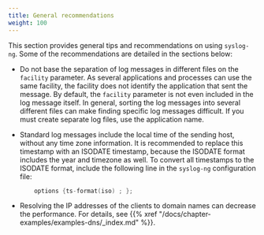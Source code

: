 ```yaml
---
title: General recommendations
weight: 100
---
```

<!-- DISCLAIMER: This file is based on the syslog-ng Open Source Edition documentation https://github.com/balabit/syslog-ng-ose-guides/commit/2f4a52ee61d1ea9ad27cb4f3168b95408fddfdf2 and is used under the terms of The syslog-ng Open Source Edition Documentation License. The file has been modified by Axoflow. -->

This section provides general tips and recommendations on using `syslog-ng`. Some of the recommendations are detailed in the sections below:

- Do not base the separation of log messages in different files on the `facility` parameter. As several applications and processes can use the same facility, the facility does not identify the application that sent the message. By default, the `facility` parameter is not even included in the log message itself. In general, sorting the log messages into several different files can make finding specific log messages difficult. If you must create separate log files, use the application name.

- Standard log messages include the local time of the sending host, without any time zone information. It is recommended to replace this timestamp with an ISODATE timestamp, because the ISODATE format includes the year and timezone as well. To convert all timestamps to the ISODATE format, include the following line in the `syslog-ng` configuration file:
    
    ```c
        options {ts-format(iso) ; };
    ```

- Resolving the IP addresses of the clients to domain names can decrease the performance. For details, see {{% xref "/docs/chapter-examples/examples-dns/_index.md" %}}.
